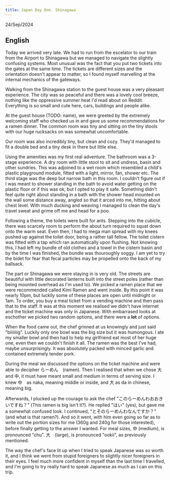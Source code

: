 ```yaml
---
title: Japan Day One. Shinagawa
---
```


24/Sep/2024

## English
Today we arrived very late. We had to run from the escelator to our train from the Airport to Shinagawa but we managed to navigate the slightly confusing systems. Most unusual was the fact that you put two tickets into the gates at the same time. The tickets are different sizes and the orientation doesn't appear to matter, so I found myself marvelling at the internal mechanics of the gateways.

Walking from the Shinagawa station to the guest house was a very pleasant experience. The city was so peaceful and there was a lovely cool breeze, nothing like the oppressive summer heat I'd read about on Reddit. Everything is so small and cute here, cars, buildings and people alike.

At the guest house (TODO: name), we were greeted by the extremely welcoming staff who checked us in and gave us some recommendations for a ramen dinner. The common room was tiny and sitting on the tiny stools with our huge rucksacks on was somewhat uncomfortable. 

Our room was also incredibly tiny, but clean and cozy. They'd managed to fit a double bed and a tiny desk in there but little else.

Using the amenities was my first real adventure. The bathroom was a 3-stage experience. A dry room with little stool to sit and undress, basin and other sundries. This was adjoined to a wet room which resembled a child's plastic playground module, fitted with a light, mirror, fan, shower etc. The third stage was the deep but narrow bath in this room. I couldn't figure out if I was meant to shower standing in the bath to avoid water getting on the plastic floor or if this was ok, but I opted to play it safe. Something didn't feel quite right about standing in a bath with the shower head mounted on the wall some distance away, angled so that it arced into me, hitting about chest level. With much ducking and weaving I managed to clean the day's travel sweat and grime off me and head for a poo.

Following a theme, the toilets were built for ants. Stepping into the cubicle, there was scarcely room to perform the about turn required to squat down onto the warm seat. Even then, I had to mega man spread with my knees pushed up against the toilet door, being a rather tall fellow. The toilet cistern was fitted with a tap which ran automatically upon flushing. Not knowing this, I had left my bundle of old clothes and a towel in the cistern basin and by the time I was finished, the bundle was thouroughly soggy. I am yet to try the bidet for fear that fecal particles may be propelled onto the back of my ballsack.

The part or Shinagawa we were staying in is very old. The streets are beautiful with little decorated lanterns built into the street poles (rather than being mounted overhead as I'm used to). We picked a ramen place that we were recommended called Kimi Ramen and went inside. By this point it was nearly 10pm, but luckily some of these places are open until midnight or 1am. To order, you buy a meal ticket from a vending machine and then pass that to the staff. It was at this moment we realised we didn't have internet and the ticket machine was only in Japanese. With embarrased looks at eschother we picked two random options, and there were a **lot** of options.

When the food came out, the chef grinned at us knowingly and just said "biiiiiiig". Luckily only one bowl was the big size but it was humongous. I ate my smaller bowl and then had to help my girlfriend eat most of her huge one, even then we couldn't finish it all. The ramen was the best I've had, maybe unsurprisingly. It was absolutely packed with minced garlic and contained extremely tender pork.

During the meal we discussed the options on the ticket machine and were able to decipher らーめん　(ramen). Then I realised that when we chose 大 and 中, it must have meant small and medium in terms of serving size. I knew 中　as naka, meaning middle or inside, and 大 as da in chinese, meaning big. 

Afterwards, I plucked up the courage to ask the chef "このらーめんわおおきいですね？" (This ramen is big isn't it?). He replied "はい" (yes), but gave me a somewhat confused look. I continued, "とそのらーめんわなんですか？" (and what is that ramen?). And so it went, with him even going so far as to write out the portion sizes for me (360g and 240g for those interested), before finally getting to the answer I wanted. For meal sizes, 中 (medium), is pronounced "chu". 大　(large), is pronounced "ookii", as previously mentioned.

The way the chef's face lit up when I tried to speak Japanese was so worth it, and I think we went from stupid foreigners to slightly nicer foreigners in their eyes. I feel much more confident in myself than the last time I travelled, and I'm going to try really hard to speak Japanese as much as I can on this trip.
